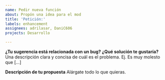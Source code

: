 ```yaml
---
name: Pedir nueva función
about: Propón una idea para el mod
title: 'Petición:'
labels: enhancement
assignees: adrilasar, DaniC606
projects: Desarrollo

---
```


**¿Tu sugerencia está relacionada con un bug? ¿Qué solución te gustaría?**
Una descripción clara y concisa de cuál es el problema. Ej. Es muy molesto que [...]

**Descripción de tu propuesta**
Alárgate todo lo que quieras.
